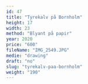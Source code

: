 ```yaml
---
id: 47
title: "Tyrekalv på Bornholm"
height: 17
width: 23
method: "Blyant på papir"
year: 2020
price: "600"
fileName: "IMG_2549.JPG"
medie: "drawing"
draft: "no"
slug: "tyrekalv-paa-bornholm"
weight: "190"
---
```

